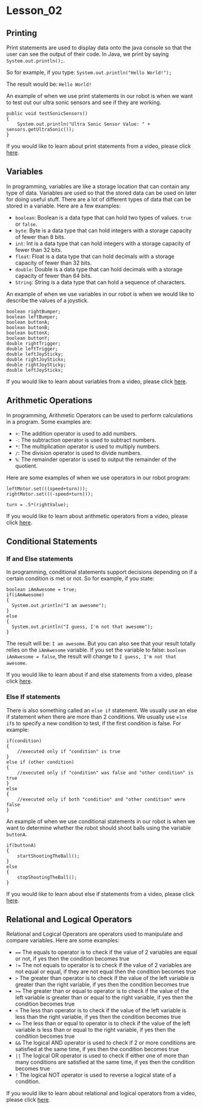 # Lesson_02 #

## Printing ##
Print statements are used to display data onto the java console so that the user can see the output of their code. In Java, we print by saying ```System.out.println();```.

So for example, if you type:
```System.out.println("Hello World!");```

The result would be:
```Hello World!```


An example of when we use print statements in our robot is when we want to test out our ultra sonic sensors and see if they are working.
```
public void testSonicSensors()
{
	System.out.println("Ultra Sonic Sensor Value: " + sensors.getUltraSonic());
}
```
If you would like to learn about print statements from a video, please click [here](https://www.youtube.com/watch?v=l7cf4mT0htE).

## Variables ##
In programming, variables are like a storage location that can contain any type of data. Variables are used so that the stored data can be used on later for doing useful stuff. There are a lot of different types of data that can be stored in a variable. Here are a few examples: 
* ```boolean```: Boolean is a data type that can hold two types of values. ```true``` or ```false```.
* ```byte```: Byte is a data type that can hold integers with a storage capacity of fewer than 8 bits.
* ```int```: Int is a data type that can hold integers with a storage capacity of fewer than 32 bits.
* ```float```: Float is a data type that can hold decimals with a storage capacity of fewer than 32 bits.
* ```double```: Double is a data type that can hold decimals with a storage capacity of fewer than 64 bits.
* ```String```: String is a data type that can hold a sequence of characters.

An example of when we use variables in our robot is when we would like to describe the values of a joystick.
```
boolean rightBumper;
boolean leftBumper;
boolean buttonA;
boolean buttonB;
boolean buttonX;
boolean buttonY;
double rightTrigger;
double leftTrigger;	
double leftJoySticky;
double rightJoyStickx;
double rightJoySticky;
double leftJoyStickx;
```

If you would like to learn about variables from a video, please click [here](https://youtu.be/XX77ZI9E0IE).

## Arithmetic Operations ##
In programming, Arithmetic Operators can be used to perform calculations in a program. Some examples are:
* ```+```: The addition operator is used to add numbers.
* ```-```: The subtraction operator is used to subtract numbers.
* ```*```: The multiplication operator is used to multiply numbers.
* ```/```: The division operator is used to divide numbers.
* ```%```: The remainder operator is used to output the remainder of the quotient.

Here are some examples of when we use operators in our robot program:
```
leftMotor.set(((speed+turn)));
rightMotor.set(((-speed+turn)));
```

```
turn = .5*(rightValue);
```

If you would like to learn about arithmetic operators from a video, please click [here](https://youtu.be/RmFbY14OvdA).

## Conditional Statements ##
### If and Else statements ###
In programming, conditional statements support decisions depending on if a certain condition is met or not. So for example, if you state:
```
boolean iAmAwesome = true;
if(iAmAwesome)
{
  System.out.println("I am awesome");
}
else
{
  System.out.println("I guess, I'm not that awesome");
}
```
The result will be: ```I am awesome```. But you can also see that your result totally relies on the ```iAmAwesome``` variable. If you set the variable to false: ```boolean iAmAwesome = false```, the result will change to ```I guess, I'm not that awesome```.

If you would like to learn about if and else statements from a video, please click [here](https://youtu.be/iMeaovDbgkQ).
### Else If statements ###
There is also something called an ```else if``` statement. We usually use an else if statement when there are more than 2 conditions. We usually use ```else if```s to specify a new condition to test, if the first condition is false. For example: 
```
if(condition)
{
    //executed only if "condition" is true
}
else if (other condition)
{
    //executed only if "condition" was false and "other condition" is true
}
else
{
    //executed only if both "condition" and "other condition" were false
}
```

An example of when we use conditional statements in our robot is when we want to determine whether the robot should shoot balls using the variable ```buttonA```.
```
if(buttonA)
{
	startShootingTheBall();
}
else
{
	stopShootingTheBall();
}
```

If you would like to learn about else if statements from a video, please click [here](https://youtu.be/C0YRYVn_BeI).

## Relational and Logical Operators ##
Relational and Logical Operators are operators used to manipulate and compare variables. Here are some examples: 
* ```==``` The equals to operator is to check if the value of 2 variables are equal or not, if yes then the condition becomes true
* ```!=``` The not equals to operator is to check if the value of 2 variables are not equal or equal, if they are not equal then the condition becomes true
* ```>``` The greater than operator is to check if the value of the left variable is greater than the right variable, if yes then the condition becomes true
* ```>=``` The greater than or equal to operator is to check if the value of the left variable is greater than or equal to the right variable, if yes then the condition becomes true
* ```<``` The less than operator is to check if the value of the left variable is less than the right variable, if yes then the condition becomes true
* ```<=``` The less than or equal to operator is to check if the value of the left variable is less than or equal to the right variable, if yes then the condition becomes true
* ```&&``` The logical AND operator is used to check if 2 or more conditions are satisfied at the same time, if yes then the condition becomes true
* ```||``` The logical OR operator is used to check if either one of more than many conditions are satisfied at the same time, if yes then the condition becomes true
* ```!``` The logical NOT  operator is used to reverse a logical state of a condition.

If you would like to learn about relational and logical operators from a video, please click [here](https://youtu.be/W-JvzG_prfg).
